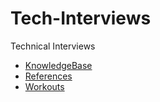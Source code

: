 # Tech-Interviews

Technical Interviews
- [KnowledgeBase](../KnowledgeBase/KnowledgeBase.md)
- [References](../References/References.md)
- [Workouts](../Workouts/Workouts.md)